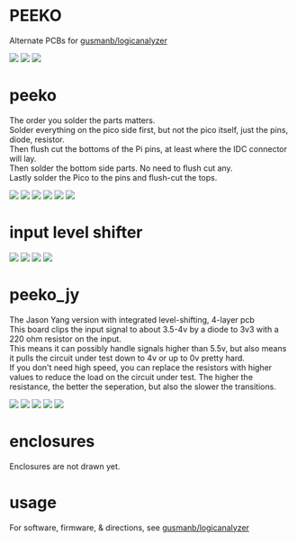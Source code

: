# PEEKO

Alternate PCBs for [gusmanb/logicanalyzer](https://github.com/gusmanb/logicanalyzer)

![](PCB/out/peeko_with_level_shifter.top.jpg)
![](PCB/out/peeko_with_level_shifter.jpg)
![](PCB/out/peeko_with_level_shifter.b.jpg)

# peeko  

The order you solder the parts matters.  
Solder everything on the pico side first, but not the pico itself, just the pins, diode, resistor.  
Then flush cut the bottoms of the Pi pins, at least where the IDC connector will lay.  
Then solder the bottom side parts. No need to flush cut any.  
Lastly solder the Pico to the pins and flush-cut the tops.  

![](PCB/out/peeko.jpg)
![](PCB/out/peeko.2.jpg)
![](PCB/out/peeko.3.jpg)
![](PCB/out/peeko.top.jpg)
![](PCB/out/peeko.bottom.jpg)
![](PCB/out/peeko.svg)

# input level shifter
![](PCB/out/peeko_input_level_shifter.jpg)
![](PCB/out/peeko_input_level_shifter.top.jpg)
![](PCB/out/peeko_input_level_shifter.bottom.jpg)
![](PCB/out/peeko_input_level_shifter.svg)

# peeko_jy

The Jason Yang version with integrated level-shifting, 4-layer pcb  
This board clips the input signal to about 3.5-4v by a diode to 3v3 with a 220 ohm resistor on the input.  
This means it can possibly handle signals higher than 5.5v, but also means it pulls the circuit under test down to 4v or up to 0v pretty hard.  
If you don't need high speed, you can replace the resistors with higher values to reduce the load on the circuit under test. The higher the resistance, the better the seperation, but also the slower the transitions.  

![](PCB/out/peeko_jy.jpg)
![](PCB/out/peeko_jy.top.jpg)
![](PCB/out/peeko_jy.inner2.jpg)
![](PCB/out/peeko_jy.bottom.jpg)
![](PCB/out/peeko_jy.svg)

# enclosures
Enclosures are not drawn yet.

# usage
For software, firmware, & directions, see [gusmanb/logicanalyzer](https://github.com/gusmanb/logicanalyzer)
